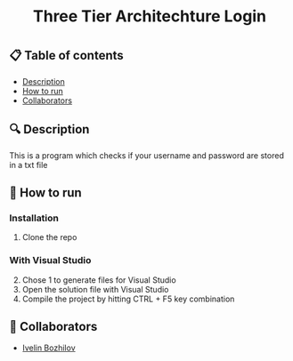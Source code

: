 <h1 align="center"> Three Tier Architechture Login <h1>

## 📋 Table of contents
  - [Description](#description)
  - [How to run](#install)
  - [Collaborators](#collaborators)

## 🔍 Description <a name="description"></a>
<p> This is a program which checks if your username and password are stored in a txt file </p>

## 🚀 How to run <a name="install"></a>

### Installation

  1. Clone the repo
     
### With Visual Studio

  2. Chose 1 to generate files for Visual Studio
  3. Open the solution file with Visual Studio
  4. Compile the project by hitting CTRL + F5 key combination

## 🧑 Collaborators <a name="collaborators"></a>
- [Ivelin Bozhilov](https://github.com/IIBozhilov21)
